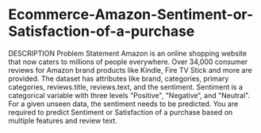 # Ecommerce-Amazon-Sentiment-or-Satisfaction-of-a-purchase
DESCRIPTION  Problem Statement  Amazon is an online shopping website that now caters to millions of people everywhere. Over 34,000 consumer reviews for Amazon brand products like Kindle, Fire TV Stick and more are provided.  The dataset has attributes like brand, categories, primary categories, reviews.title, reviews.text, and the sentiment. Sentiment is a categorical variable with three levels "Positive", "Negative“, and "Neutral". For a given unseen data, the sentiment needs to be predicted. You are required to predict Sentiment or Satisfaction of a purchase based on multiple features and review text.
